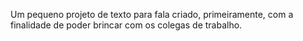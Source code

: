 Um pequeno projeto de texto para fala criado, primeiramente, com a finalidade de poder brincar com os colegas de trabalho.
